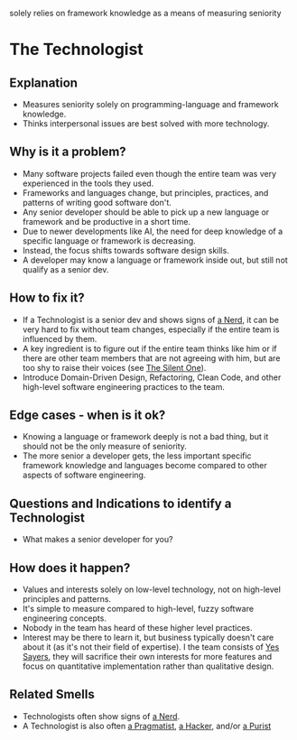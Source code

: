 solely relies on framework knowledge as a means of measuring seniority
# The Technologist
## Explanation
* Measures seniority solely on programming-language and framework knowledge.
* Thinks interpersonal issues are best solved with more technology.

## Why is it a problem?
* Many software projects failed even though the entire team was very experienced in the tools they used.
* Frameworks and languages change, but principles, practices, and patterns of writing good software don't.
* Any senior developer should be able to pick up a new language or framework and be productive in a short time.
* Due to newer developments like AI, the need for deep knowledge of a specific language or framework is decreasing.
* Instead, the focus shifts towards software design skills.
* A developer may know a language or framework inside out, but still not qualify as a senior dev. 

## How to fix it?
* If a Technologist is a senior dev and shows signs of [a Nerd](The-Nerd.md), it can be very hard to fix without team changes, especially if the entire team is influenced by them.
* A key ingredient is to figure out if the entire team thinks like him or if there are other team members that are not agreeing with him, but are too shy to raise their voices (see [The Silent One](The-Silent-One.md)).
* Introduce Domain-Driven Design, Refactoring, Clean Code, and other high-level software engineering practices to the team.

## Edge cases - when is it ok?
* Knowing a language or framework deeply is not a bad thing, but it should not be the only measure of seniority.
* The more senior a developer gets, the less important specific framework knowledge and languages become compared to other aspects of software engineering.

## Questions and Indications to identify a Technologist
* What makes a senior developer for you?

## How does it happen?
* Values and interests solely on low-level technology, not on high-level principles and patterns.
* It's simple to measure compared to high-level, fuzzy software engineering concepts.
* Nobody in the team has heard of these higher level practices.
* Interest may be there to learn it, but business typically doesn't care about it (as it's not their field of expertise). I the team consists of [Yes Sayers](The-Yes-Sayers.md), they will sacrifice their own interests for more features and focus on quantitative implementation rather than qualitative design.

## Related Smells
* Technologists often show signs of [a Nerd](The-Nerd.md).
* A Technologist is also often [a Pragmatist](The-Pragmatist.md), [a Hacker](The-Hacker.md), and/or [a Purist](The-Purist.md)